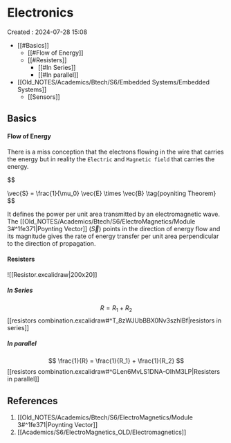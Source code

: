 # Electronics
Created : 2024-07-28 15:08
- [[#Basics]]
	- [[#Flow of Energy]]
	- [[#Resisters]]
		- [[#In Series]]
		- [[#In parallel]]
 - [[Old_NOTES/Academics/Btech/S6/Embedded Systems/Embedded Systems]]
	 - [[Sensors]] 
## Basics


#### Flow of Energy
There is a miss conception that the electrons flowing in the wire that carries the energy but in reality the `Electric` and `Magnetic field` that carries the energy.

$$

\vec{S} = \frac{1}{\mu_0} \vec{E} \times \vec{B} \tag{poyniting Theorem}
$$

It defines the power per unit area transmitted by an electromagnetic wave. The [[Old_NOTES/Academics/Btech/S6/ElectroMagnetics/Module 3#^1fe371|Poynting Vector]] ($\vec{S}$) points in the direction of energy flow and its magnitude gives the rate of energy transfer per unit area perpendicular to the direction of propagation.


#### Resisters
![[Resistor.excalidraw|200x20]]
##### In Series
$$
R = R_1 + R_2
$$
[[resistors combination.excalidraw#^T_8zWJUbBBX0Nv3szhIBf|resistors in series]]
##### In parallel
$$
\frac{1}{R} = \frac{1}{R_1} + \frac{1}{R_2}
$$
[[resistors combination.excalidraw#^GLen6MvLS1DNA-OIhM3LP|Resisters in parallel]]


## References

1. [[Old_NOTES/Academics/Btech/S6/ElectroMagnetics/Module 3#^1fe371|Poynting Vector]]
2. [[Academics/S6/ElectroMagnetics_OLD/Electromagnetics]]
  
